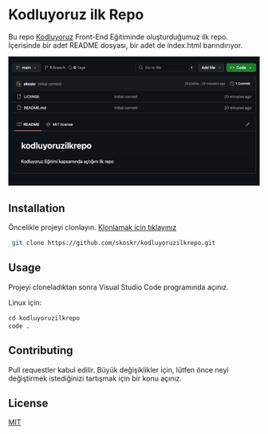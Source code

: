 # Kodluyoruz ilk Repo

Bu repo [Kodluyoruz](https://www.kodluyoruz.org/) Front-End Eğitiminde oluşturduğumuz ilk repo. İçerisinde bir adet README dosyası, bir adet de index.html barındırıyor.

![Repo](screenShot.png)

## Installation

Öncelikle projeyi clonlayın. [Klonlamak için tıklayınız](https://github.com/skoskr/kodluyoruzilkrepo)

``` bash 
 git clone https://github.com/skoskr/kodluyoruzilkrepo.git 
 ```

## Usage

Projeyi cloneladıktan sonra Visual Studio Code programında açınız.

Linux için:

```linux
cd kodluyoruzilkrepo 
code . 
```

## Contributing

Pull requestler kabul edilir. Büyük değişiklikler için, lütfen önce neyi değiştirmek istediğinizi tartışmak için bir konu açınız.

## License

[MIT](https://choosealicense.com/licenses/mit/)
